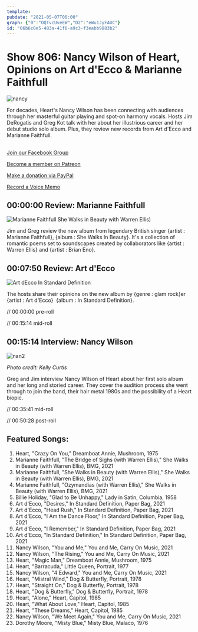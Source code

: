 ```yaml
---
template: 
pubdate: "2021-05-07T00:00"
graph: {"0":"OQTvcUveEW","D2":"eWu1JyFAUC"}
id: "06b6c0e5-483a-41f6-a9c3-f3eabb9883b2"
---
```






# Show 806: Nancy Wilson of Heart, Opinions on Art d'Ecco & Marianne Faithfull

![nancy](https://static.soundopinions.org/images/2021/nancyw_yandm-coverart-copy.jpeg)

For decades, Heart's Nancy Wilson has been connecting with audiences through her masterful guitar playing and spot-on harmony vocals. Hosts Jim DeRogatis and Greg Kot talk with her about her illustrious career and her debut studio solo album. Plus, they review new records from Art d'Ecco and Marianne Faithfull. 



## 

[Join our Facebook Group](https://bit.ly/3sivr9T)

[Become a member on Patreon](https://bit.ly/3slWZvc)

[Make a donation via PayPal](https://bit.ly/3dmt9lU)

[Record a Voice Memo](https://bit.ly/2RyD5Ah) 



## 00:00:00 Review: Marianne Faithfull

![Marianne Faithfull She Walks in Beauty with Warren Ellis)](https://static.soundopinions.org/assets/806/012.jpg)

Jim and Greg review the new album from legendary British singer {artist : Marianne Faithfull}, {album : She Walks In Beauty}. It's a collection of romantic poems set to soundscapes created by collaborators like {artist : Warren Ellis} and {artist : Brian Eno}.



## 00:07:50 Review: Art d'Ecco

![Art dEcco In Standard Definition](https://static.soundopinions.org/assets/806/D21.jpg)

The hosts share their opinions on the new album by {genre : glam rock}er {artist : Art d'Ecco}  {album : In Standard Definition}.

// 00:00:00 pre-roll

// 00:15:14 mid-roll



## 00:15:14 Interview: Nancy Wilson

![nan2](https://static.soundopinions.org/images/2021/nan.jpeg)

*Photo credit: Kelly Curtis*

Greg and Jim interview Nancy Wilson of Heart about her first solo album and her long and storied career. They cover the audition process she went through to join the band, their hair metal 1980s and the possibility of a Heart biopic.

// 00:35:41 mid-roll

// 00:50:28 post-roll



## Featured Songs:

1. Heart, "Crazy On You," Dreamboat Annie, Mushroom, 1975
2. Marianne Faithfull, "The Bridge of Sighs (with Warren Ellis)," She Walks in Beauty (with Warren Ellis), BMG, 2021
3. Marianne Faithfull, "She Walks in Beauty (with Warren Ellis)," She Walks in Beauty (with Warren Ellis), BMG, 2021
4. Marianne Faithfull, "Ozymandias (with Warren Ellis)," She Walks in Beauty (with Warren Ellis), BMG, 2021
5. Billie Holiday, "Glad to Be Unhappy," Lady in Satin, Columbia, 1958
6. Art d'Ecco, "Desires," In Standard Definition, Paper Bag, 2021
7. Art d'Ecco, "Head Rush," In Standard Definition, Paper Bag, 2021
8. Art d'Ecco, "I Am the Dance Floor," In Standard Definition, Paper Bag, 2021
9. Art d'Ecco, "I Remember," In Standard Definition, Paper Bag, 2021
10. Art d'Ecco, "In Standard Definition," In Standard Definition, Paper Bag, 2021
11. Nancy Wilson, "You and Me," You and Me, Carry On Music, 2021
12. Nancy Wilson, "The Rising," You and Me, Carry On Music, 2021
13. Heart, "Magic Man," Dreamboat Annie, Mushroom, 1975
14. Heart, "Barracuda," Little Queen, Portrait, 1977
15. Nancy Wilson, "4 Edward," You and Me, Carry On Music, 2021
16. Heart, "Mistral Wind," Dog & Butterfly, Portrait, 1978
17. Heart, "Straight On," Dog & Butterfly, Portrait, 1978
18. Heart, "Dog & Butterfly," Dog & Butterfly, Portrait, 1978
19. Heart, "Alone," Heart, Capitol, 1985
20. Heart, "What About Love," Heart, Capitol, 1985
21. Heart, "These Dreams," Heart, Capitol, 1985
22. Nancy Wilson, "We Meet Again," You and Me, Carry On Music, 2021
23. Dorothy Moore, "Misty Blue," Misty Blue, Malaco, 1976